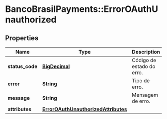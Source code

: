 # BancoBrasilPayments::ErrorOAuthUnauthorized

## Properties
Name | Type | Description | Notes
------------ | ------------- | ------------- | -------------
**status_code** | [**BigDecimal**](BigDecimal.md) | Código de estado do erro. | 
**error** | **String** | Tipo de erro. | 
**message** | **String** | Mensagem de erro. | 
**attributes** | [**ErrorOAuthUnauthorizedAttributes**](ErrorOAuthUnauthorizedAttributes.md) |  | 

